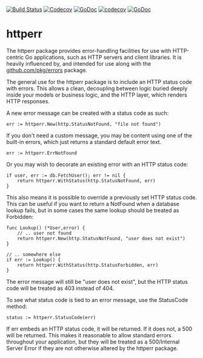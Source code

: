 [![Build Status](https://travis-ci.org/Teamwork/httperr.svg?branch=master)](https://travis-ci.org/Teamwork/httperr) [![Codecov](https://img.shields.io/codecov/c/github/Teamwork/httperr.svg?style=flat)](https://codecov.io/gh/Teamwork/httperr) [![GoDoc](https://godoc.org/github.com/Teamwork/httperr?status.svg)](http://godoc.org/github.com/Teamwork/httperr)
[![codecov](https://codecov.io/gh/Teamwork/httperr/branch/master/graph/badge.svg)](https://codecov.io/gh/Teamwork/httperr)
[![GoDoc](https://godoc.org/github.com/Teamwork/httperr?status.svg)](https://godoc.org/github.com/Teamwork/httperr)

# httperr

The httperr package provides error-handling facilities for use with HTTP-centric
Go applications, such as HTTP servers and client libraries. It is heavily
influenced by, and intended for use along with the
[github.com/pkg/errors](https://github.com/pkg/errors) package.

The general use for the httperr package is to include an HTTP status code with
errors. This allows a clean, decoupling between logic buried deeply inside
your models or business logic, and the HTTP layer, which renders HTTP responses.

A new error message can be created with a status code as such:

    err := httperr.New(http.StatusNotFound, "file not found")

If you don't need a custom message, you may be content using one of the built-in
errors, which just returns a standard default error text.

    err := httperr.ErrNotFound

Or you may wish to decorate an existing error with an HTTP status code:

    if user, err := db.FetchUser(); err != nil {
        return httperr.WithStatus(http.StatusNotFound, err)
    }

This also means it is possible to override a previously set HTTP status code.
This can be useful if you want to return a NotFound when a database lookup fails,
but in some cases the same lookup should be treated as Forbidden:

    func Lookup() (*User,error) {
        // .. user not found
        return httperr.New(http.StatusNotFound, "user does not exist")
    }

    // .. somewhere else
    if err := Lookup() {
        return httperr.WithStatus(http.StatusForbidden, err)
    }

The error message will still be "user does not exist", but the HTTP status
code will be treated as 403 instead of 404.

To see what status code is tied to an error message, use the StatusCode method:

    status := httperr.StatusCode(err)

If err embeds an HTTP status code, it will be returned. If it does not, a 500
will be returned. This makes it reasonable to allow standard errors throughout
your application, but they will be treated as a 500/Internal Server Error if
they are not otherwise altered by the httperr package.

